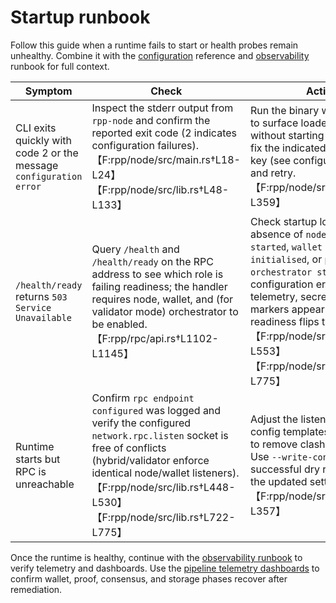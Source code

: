 # Startup runbook

Follow this guide when a runtime fails to start or health probes remain unhealthy. Combine it with the
[configuration](../configuration.md) reference and [observability](observability.md) runbook for full
context.

| Symptom | Check | Action |
| --- | --- | --- |
| CLI exits quickly with code 2 or the message `configuration error` | Inspect the stderr output from `rpp-node` and confirm the reported exit code (2 indicates configuration failures).【F:rpp/node/src/main.rs†L18-L24】【F:rpp/node/src/lib.rs†L48-L133】 | Run the binary with `--dry-run` to surface loader errors without starting the runtime, fix the indicated configuration key (see configuration guide), and retry.【F:rpp/node/src/lib.rs†L258-L359】 |
| `/health/ready` returns `503 Service Unavailable` | Query `/health` and `/health/ready` on the RPC address to see which role is failing readiness; the handler requires node, wallet, and (for validator mode) orchestrator to be enabled.【F:rpp/rpc/api.rs†L1102-L1145】 | Check startup logs for the absence of `node runtime started`, `wallet runtime initialised`, or `pipeline orchestrator started`; resolve configuration errors (ports, telemetry, secrets) until all markers appear and readiness flips to `200`.【F:rpp/node/src/lib.rs†L442-L553】【F:rpp/node/src/lib.rs†L722-L775】 |
| Runtime starts but RPC is unreachable | Confirm `rpc endpoint configured` was logged and verify the configured `network.rpc.listen` socket is free of conflicts (hybrid/validator enforce identical node/wallet listeners).【F:rpp/node/src/lib.rs†L448-L530】【F:rpp/node/src/lib.rs†L722-L775】 | Adjust the listener ports in the config templates or CLI flags to remove clashes and restart. Use `--write-config` after a successful dry run to persist the updated settings.【F:rpp/node/src/lib.rs†L229-L357】 |

Once the runtime is healthy, continue with the [observability runbook](observability.md) to verify
telemetry and dashboards. Use the [pipeline telemetry dashboards](../observability/pipeline.md) to
confirm wallet, proof, consensus, and storage phases recover after remediation.

